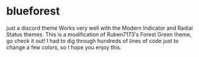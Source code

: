 # blueforest
just a discord theme
Works very well with the Modern Indicator and Radial Status themes. 
This is a modification of Ruben7173's Forest Green theme, go check it out!
I had to dig through hundreds of lines of code just to change a few colors, so I hope you enjoy this.
